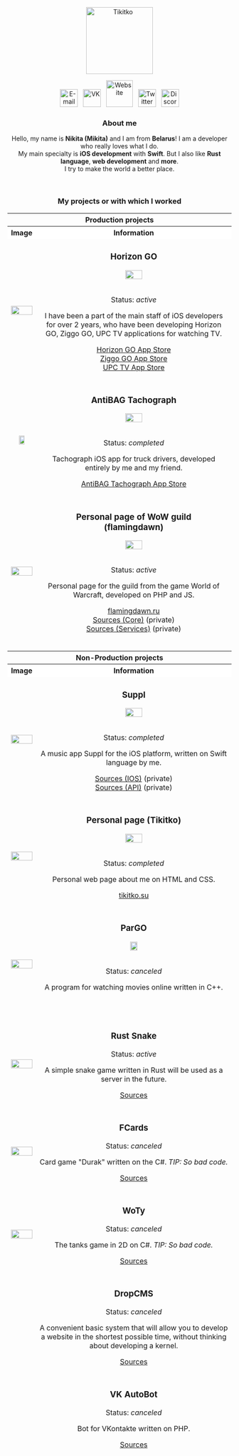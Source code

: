 <p align="center">
  <a href="https://github.com/Tikitko"><img src="https://github.com/Tikitko/tikitko/blob/master/images/main/tikitko.svg" alt="Tikitko" height="150" /></a>
</p>
<p align="center">
  <a href="mailto:bns.6587@gmail.com"><img alt="E-mail" src="https://github.com/Tikitko/tikitko/blob/master/images/main/email.svg" height="40"/></a>
  &nbsp;
  <a href="https://vk.com/tikitko"><img alt="VK" src="https://github.com/Tikitko/tikitko/blob/master/images/main/vk.svg" height="40"/></a>
  &nbsp;
  <a href="http://tikitko.su"><img alt="Website" src="https://github.com/Tikitko/tikitko/blob/master/images/main/globe.svg" height="60"/></a>
  &nbsp;
  <a href="https://twitter.com/tikitko"><img alt="Twitter" src="https://github.com/Tikitko/tikitko/blob/master/images/main/twitter.svg" height="40"/></a>
  &nbsp;
  <a href="https://discord.com/users/272373629956653066"><img alt="Discord" src="https://github.com/Tikitko/tikitko/blob/master/images/main/discord.svg" height="40"/></a>
</p>

<h3 align="center">About me</h3>
<p align="center">Hello, my name is <b>Nikita (Mikita)</b> and I am from <b>Belarus</b>! I am a developer who really loves what I do.<br/> My main specialty is <b>iOS development</b> with <b>Swift</b>. But I also like <b>Rust language</b>, <b>web development</b> and <b>more</b>.<br/> I try to make the world a better place.</p>

<br/>

<h3 align="center">My projects or with which I worked</h3>
  <table>
    <thead align="center">
      <tr>
        <th colspan="2">Production projects</th>
      </tr>
      <tr>
        <th bgcolor="white">Image</th>
        <th bgcolor="white">Information</th>
      </tr>
      <tr>
        <td height="50%"><img src="https://github.com/Tikitko/tikitko/blob/master/images/projects/horizon.jpg" width="100%" /></td>
        <td height="50%">
          <h3>Horizon GO</h3>
          <img src="https://github.com/Tikitko/tikitko/blob/master/images/projects/horizon-logo.png" width="30%"/><br/><br/>
          <p>Status: <i>active</i></p>
          <p>I have been a part of the main staff of iOS developers for over 2 years, who have been developing Horizon GO, Ziggo GO, UPC TV applications for watching TV.</p>
          <a href="https://apps.apple.com/de/app/horizon-go/id549148968?l=en">Horizon GO App Store</a><br/>
          <a href="https://apps.apple.com/nl/app/ziggo-go/id1156417365">Ziggo GO App Store</a><br/>
          <a href="https://apps.apple.com/ch/app/upc-tv-switzerland/id1292688012?l=en">UPC TV App Store</a><br/>
          <br/>
        </td>
      </tr>
      <tr>
        <td height="50%"><img src="https://github.com/Tikitko/tikitko/blob/master/images/projects/antibag.jpg" width="50%" /></td>
        <td height="50%">
          <h3>AntiBAG Tachograph</h3>
          <img src="https://github.com/Tikitko/tikitko/blob/master/images/projects/antibag-logo.png" width="30%"/><br/><br/>
          <p>Status: <i>completed</i></p>
          <p>Tachograph iOS app for truck drivers, developed entirely by me and my friend.</p>
          <a href="https://apps.apple.com/ru/app/antibag-%D1%82%D0%B0%D1%85%D0%BE%D0%B3%D1%80%D0%B0%D1%84/id1436730465">AntiBAG Tachograph App Store</a><br/>
          <br/>
        </td>
      </tr>
      <tr>
        <td height="50%"><img src="https://github.com/Tikitko/tikitko/blob/master/images/projects/flamingdawn.jpg" width="100%" /></td>
        <td height="50%">
          <h3>Personal page of WoW guild<br/>(flamingdawn)</h3>
          <img src="https://github.com/Tikitko/tikitko/blob/master/images/projects/flamingdawn-logo.png" width="30%"/><br/><br/>
          <p>Status: <i>active</i></p>
          <p>Personal page for the guild from the game World of Warcraft, developed on PHP and JS.</p>
          <a href="https://flamingdawn.ru/">flamingdawn.ru</a><br/>
          <a href="https://github.com/Tikitko/wowg">Sources (Core)</a> (private)<br/>
          <a href="https://github.com/Tikitko/wowg-services">Sources (Services)</a> (private)<br/>
          <br/>
        </td>
      </tr>
    </tbody>
  </table>
  
<table>
    <thead align="center">
      <tr>
        <th colspan="2">Non-Production projects</th>
      </tr>
      <tr>
        <th bgcolor="white">Image</th>
        <th bgcolor="white">Information</th>
      </tr>
      <tr>
        <td height="50%"><img src="https://github.com/Tikitko/tikitko/blob/master/images/projects/suppl.jpg" width="100%" /></td>
        <td height="50%">
          <h3>Suppl</h3>
          <img src="https://github.com/Tikitko/tikitko/blob/master/images/projects/suppl-logo.png" width="30%"/><br/><br/>
          <p>Status: <i>completed</i></p>
          <p>A music app Suppl for the iOS platform, written on Swift language by me.</p>
          <a href="https://github.com/Tikitko/Suppl-IOS">Sources (IOS)</a> (private)<br/>
          <a href="https://github.com/Tikitko/Suppl-API">Sources (API)</a> (private)<br/>
          <br/>
        </td>
      </tr>
      <tr>
        <td height="50%"><img src="https://github.com/Tikitko/tikitko/blob/master/images/projects/tikitko.jpg" width="100%" /></td>
        <td height="50%">
          <h3>Personal page (Tikitko)</h3>
          <img src="https://github.com/Tikitko/tikitko/blob/master/images/projects/tikitko-logo.png" width="30%"/><br/><br/>
          <p>Status: <i>completed</i></p>
          <p>Personal web page about me on HTML and CSS.</p>
          <a href="http://tikitko.su/">tikitko.su</a><br/>
          <br/>
        </td>
      </tr>
      <tr>
        <td height="50%"><img src="https://github.com/Tikitko/tikitko/blob/master/images/projects/pargo.jpg" width="100%" /></td>
        <td height="50%">
          <h3>ParGO</h3>
          <img src="https://github.com/Tikitko/tikitko/blob/master/images/projects/pargo-logo.png" width="20%"/><br/><br/>
          <p>Status: <i>canceled</i></p>
          <p>A program for watching movies online written in C++.</p><br/>
          <br/>
        </td>
      </tr>
      <tr>
        <td height="50%"><img src="https://github.com/Tikitko/tikitko/blob/master/images/projects/rust-snake.jpg" width="100%" /></td>
        <td height="50%">
          <h3>Rust Snake</h3>
          <p>Status: <i>active</i></p>
          <p>A simple snake game written in Rust will be used as a server in the future.</p>
          <a href="https://github.com/Tikitko/rust-snake">Sources</a><br/>
          <br/>
        </td>
      </tr>
      <tr>
        <td height="50%"><img src="https://github.com/Tikitko/tikitko/blob/master/images/projects/fcards.jpg" width="100%" /></td>
        <td height="50%">
          <h3>FCards</h3>
          <p>Status: <i>canceled</i></p>
          <p>Card game "Durak" written on the C#. <i>TIP: So bad code.</i></p>
          <a href="https://github.com/Tikitko/FCards">Sources</a><br/>
          <br/>
        </td>
      </tr>
      <tr>
        <td height="50%"><img src="https://github.com/Tikitko/tikitko/blob/master/images/projects/woty.jpg" width="100%" /></td>
        <td height="50%">
          <h3>WoTy</h3>
          <p>Status: <i>canceled</i></p>
          <p>The tanks game in 2D on C#. <i>TIP: So bad code.</i></p>
          <a href="https://github.com/Tikitko/WoTy">Sources</a><br/>
          <br/>
        </td>
      </tr>
      <tr>
        <td height="50%"></td>
        <td height="50%">
          <h3>DropCMS</h3>
          <p>Status: <i>canceled</i></p>
          <p>A convenient basic system that will allow you to develop a website in the shortest possible time, without thinking about developing a kernel.</p>
          <a href="https://github.com/Tikitko/DropCMS">Sources</a><br/>
          <br/>
        </td>
      </tr>
      <tr>
        <td height="50%"></td>
        <td height="50%">
          <h3>VK AutoBot</h3>
          <p>Status: <i>canceled</i></p>
          <p>Bot for VKontakte written on PHP.</p>
          <a href="https://github.com/Tikitko/VK-AutoBot">Sources</a><br/>
          <br/>
        </td>
      </tr>
    </tbody>
  </table>
  
